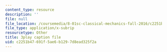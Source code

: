 ```yaml
---
content_type: resource
description: ''
file: null
file_location: /coursemedia/8-01sc-classical-mechanics-fall-2016/c2251b47691f5ae6b1297d8ead325f2a_-b0dFcebPcs.vtt
file_type: application/x-subrip
resourcetype: Other
title: 3play caption file
uid: c2251b47-691f-5ae6-b129-7d8ead325f2a
---
```

